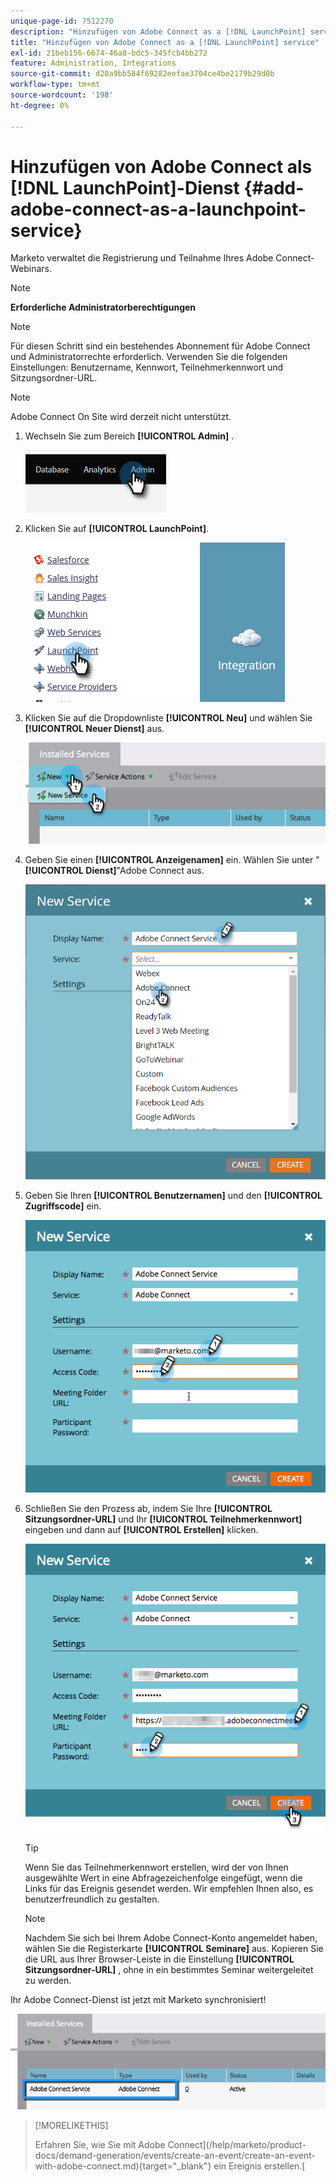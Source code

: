 ```yaml
---
unique-page-id: 7512270
description: "Hinzufügen von Adobe Connect as a [!DNL LaunchPoint] service - Marketo Docs - Produktdokumentation"
title: "Hinzufügen von Adobe Connect as a [!DNL LaunchPoint] service"
exl-id: 21beb156-6674-46a8-bdc5-345fcb4bb272
feature: Administration, Integrations
source-git-commit: d20a9bb584f69282eefae3704ce4be2179b29d0b
workflow-type: tm+mt
source-wordcount: '198'
ht-degree: 0%

---
```


# Hinzufügen von Adobe Connect als [!DNL LaunchPoint]-Dienst {#add-adobe-connect-as-a-launchpoint-service}

Marketo verwaltet die Registrierung und Teilnahme Ihres Adobe Connect-Webinars.

>[!NOTE]
>
>**Erforderliche Administratorberechtigungen**

>[!NOTE]
>
>Für diesen Schritt sind ein bestehendes Abonnement für Adobe Connect und Administratorrechte erforderlich. Verwenden Sie die folgenden Einstellungen: Benutzername, Kennwort, Teilnehmerkennwort und Sitzungsordner-URL.

>[!NOTE]
>
>Adobe Connect On Site wird derzeit nicht unterstützt.

1. Wechseln Sie zum Bereich **[!UICONTROL Admin]** .

   ![](assets/add-adobe-connect-as-a-launchpoint-service-1.png)

1. Klicken Sie auf **[!UICONTROL LaunchPoint]**.

   ![](assets/add-adobe-connect-as-a-launchpoint-service-2.png)

1. Klicken Sie auf die Dropdownliste **[!UICONTROL Neu]** und wählen Sie **[!UICONTROL Neuer Dienst]** aus.

   ![](assets/add-adobe-connect-as-a-launchpoint-service-3.png)

1. Geben Sie einen **[!UICONTROL Anzeigenamen]** ein. Wählen Sie unter &quot;**[!UICONTROL Dienst]**&quot;Adobe Connect aus.

   ![](assets/add-adobe-connect-as-a-launchpoint-service-4.png)

1. Geben Sie Ihren **[!UICONTROL Benutzernamen]** und den **[!UICONTROL Zugriffscode]** ein.

   ![](assets/add-adobe-connect-as-a-launchpoint-service-5.png)

1. Schließen Sie den Prozess ab, indem Sie Ihre **[!UICONTROL Sitzungsordner-URL]** und Ihr **[!UICONTROL Teilnehmerkennwort]** eingeben und dann auf **[!UICONTROL Erstellen]** klicken.

   ![](assets/add-adobe-connect-as-a-launchpoint-service-6.png)

   >[!TIP]
   >
   >Wenn Sie das Teilnehmerkennwort erstellen, wird der von Ihnen ausgewählte Wert in eine Abfragezeichenfolge eingefügt, wenn die Links für das Ereignis gesendet werden. Wir empfehlen Ihnen also, es benutzerfreundlich zu gestalten.

   >[!NOTE]
   >
   >Nachdem Sie sich bei Ihrem Adobe Connect-Konto angemeldet haben, wählen Sie die Registerkarte **[!UICONTROL Seminare]** aus. Kopieren Sie die URL aus Ihrer Browser-Leiste in die Einstellung **[!UICONTROL Sitzungsordner-URL]** , ohne in ein bestimmtes Seminar weitergeleitet zu werden.

Ihr Adobe Connect-Dienst ist jetzt mit Marketo synchronisiert!

![](assets/add-adobe-connect-as-a-launchpoint-service-7.png)

>[!MORELIKETHIS]
>
>Erfahren Sie, wie Sie mit Adobe Connect](/help/marketo/product-docs/demand-generation/events/create-an-event/create-an-event-with-adobe-connect.md){target="_blank"} ein Ereignis erstellen.[
